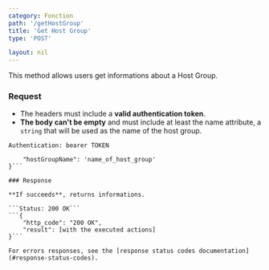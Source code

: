 ```yaml
---
category: Fonction
path: '/getHostGroup'
title: 'Get Host Group'
type: 'POST'

layout: nil
---
```


This method allows users get informations about a Host Group.

### Request

* The headers must include a **valid authentication token**.
* **The body can't be empty** and must include at least the name attribute, a `string` that will be used as the name of the host group.

```Authentication: bearer TOKEN```
```{
    "hostGroupName": 'name_of_host_group'
}```

### Response

**If succeeds**, returns informations.

```Status: 200 OK```
```{
    "http_code": "200 OK", 
    "result": [with the executed actions]
}```

For errors responses, see the [response status codes documentation](#response-status-codes).